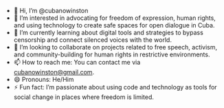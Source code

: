- 👋 Hi, I’m @cubanowinston
- 👀 I’m interested in advocating for freedom of expression, human rights, and using technology to create safe spaces for open dialogue in Cuba.
- 🌱 I’m currently learning about digital tools and strategies to bypass censorship and connect silenced voices with the world.
- 💞️ I’m looking to collaborate on projects related to free speech, activism, and community-building for human rights in restrictive environments.
- 📫 How to reach me: You can contact me via cubanowinston@gmail.com.
- 😄 Pronouns: He/Him
- ⚡ Fun fact: I’m passionate about using code and technology as tools for social change in places where freedom is limited.
